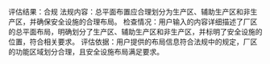 评估结果：合规
法规内容：总平面布置应合理划分为生产区、辅助生产区和非生产区，并确保安全设施的合理布局。
检查情况：用户输入的内容详细描述了厂区的总平面布局，明确划分了生产区、辅助生产区和非生产区，并标明了安全设施的位置，符合相关要求。
评估依据：用户提供的布局信息符合法规中的规定，厂区的功能区域划分合理，且安全设施布局满足要求。